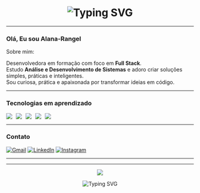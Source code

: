 <h1 align="center">
  <img src="https://readme-typing-svg.demolab.com?font=Fira+Code&size=30&duration=2000&pause=1000&color=FFFFFF&center=true&vCenter=true&width=435&lines=Hello%2C+World!;Bem-vindo+ao+meu+GitHub!" alt="Typing SVG" />
</h1>

---

### Olá, Eu sou Alana-Rangel 
Sobre mim:

Desenvolvedora em formação com foco em **Full Stack**.  
Estudo **Análise e Desenvolvimento de Sistemas** e adoro criar soluções simples, práticas e inteligentes.  
Sou curiosa, prática e apaixonada por transformar ideias em código.

---

### Tecnologias em aprendizado

<div style="display: flex; gap: 10px;">
  <img src="https://img.shields.io/badge/HTML5-ffffff?style=for-the-badge&logo=html5&logoColor=000000" />
  <img src="https://img.shields.io/badge/CSS3-ffffff?style=for-the-badge&logo=css3&logoColor=000000" />
  <img src="https://img.shields.io/badge/JavaScript-ffffff?style=for-the-badge&logo=javascript&logoColor=000000" />
  <img src="https://img.shields.io/badge/Python-ffffff?style=for-the-badge&logo=python&logoColor=000000" />
  <img src="https://img.shields.io/badge/Git-ffffff?style=for-the-badge&logo=git&logoColor=000000" />
</div>

---

### Contato

[![Gmail](https://img.shields.io/badge/Gmail-ffffff?style=for-the-badge&logo=gmail&logoColor=000000)](mailto:alanadasilvarangel20050728@gmail.com)
[![LinkedIn](https://img.shields.io/badge/LinkedIn-ffffff?style=for-the-badge&logo=linkedin&logoColor=000000)](https://www.linkedin.com/in/alana-rangel-3038b4359/)
[![Instagram](https://img.shields.io/badge/Instagram-ffffff?style=for-the-badge&logo=instagram&logoColor=000000)](https://www.instagram.com/lanarangell/?hl=en)

---


---




<p align="center">
  <img src="https://gifs4cards.carrd.co/assets/images/image15.gif?v=05a96cbc" />
</p>



<p align="center">
  <img src="https://readme-typing-svg.demolab.com?font=Fira+Code&duration=3000&pause=1000&center=true&width=450&color=FFFFFF&lines=Em+constante+evolu%C3%A7%C3%A3o+na+carreira+dev.;Foco+total+em+Full+Stack." alt="Typing SVG" />
</p>
